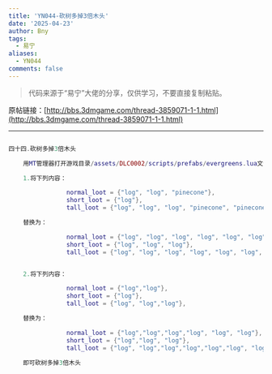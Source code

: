 ```yaml
---
title: 'YN044-砍树多掉3倍木头'
date: '2025-04-23'
author: Bny
tags:
  - 易宁
aliases:
  - YN044
comments: false
---
```


> 代码来源于“易宁”大佬的分享，仅供学习，不要直接复制粘贴。

原帖链接：[http://bbs.3dmgame.com/thread-3859071-1-1.html](http://bbs.3dmgame.com/thread-3859071-1-1.html)

---

```lua  

四十四.砍树多掉3倍木头	用MT管理器打开游戏目录/assets/DLC0002/scripts/prefabs/evergreens.lua文件，	1.将下列内容：				normal_loot = {"log", "log", "pinecone"},				short_loot = {"log"},				tall_loot = {"log", "log", "log", "pinecone", "pinecone"},	替换为：				normal_loot = {"log", "log", "log", "log", "log", "log", "pinecone"},				short_loot = {"log", "log", "log"},				tall_loot = {"log", "log", "log", "log", "log", "log", "log", "log", "log", "pinecone", "pinecone"},	2.将下列内容：				normal_loot = {"log","log"},				short_loot = {"log"},				tall_loot = {"log", "log","log"},	替换为：				normal_loot = {"log","log","log","log", "log", "log"},				short_loot = {"log","log", "log"},				tall_loot = {"log", "log","log","log","log","log", "log", "log", "log"},	即可砍树多掉3倍木头

```  

